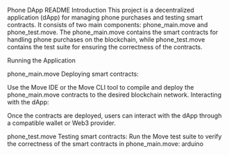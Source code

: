 Phone DApp README
Introduction
This project is a decentralized application (dApp) for managing phone purchases and testing smart contracts. 
It consists of two main components: phone_main.move and phone_test.move. The phone_main.move contains the smart contracts for handling phone purchases on the blockchain,
while phone_test.move contains the test suite for ensuring the correctness of the contracts. 

Running the Application

phone_main.move
Deploying smart contracts:

Use the Move IDE or the Move CLI tool to compile and deploy the phone_main.move contracts to the desired blockchain network.
Interacting with the dApp:

Once the contracts are deployed, users can interact with the dApp through a compatible wallet or Web3 provider.

phone_test.move
Testing smart contracts:
Run the Move test suite to verify the correctness of the smart contracts in phone_main.move:
arduino
